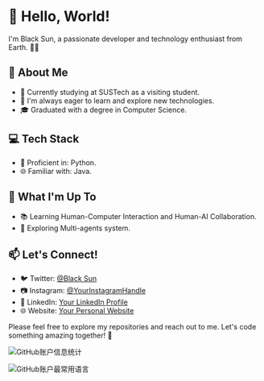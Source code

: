 # 👋 Hello, World!

I'm Black Sun, a passionate developer and technology enthusiast from Earth. 👨‍💻

## 🚀 About Me

- 💼 Currently studying at SUSTech as a visiting student.
- 🌱 I'm always eager to learn and explore new technologies.
- 🎓 Graduated with a degree in Computer Science.

## 💻 Tech Stack

- 🚀 Proficient in: Python.
- 🌐 Familiar with: Java.

## 🌟 What I'm Up To

- 📚 Learning Human-Computer Interaction and Human-AI Collaboration.
- 🤔 Exploring Multi-agents system.

## 📫 Let's Connect!

- 🐦 Twitter: [@Black Sun](https://twitter.com/chengdong_23101)
- 📷 Instagram: [@YourInstagramHandle](https://www.instagram.com/YourInstagramHandle/)
- 💼 LinkedIn: [Your LinkedIn Profile](https://www.linkedin.com/in/yourlinkedinprofile/)
- 🌐 Website: [Your Personal Website](https://www.yourwebsite.com)

Please feel free to explore my repositories and reach out to me. Let's code something amazing together! 🚀


![GitHub账户信息统计](https://github-stats.ubrong.com/api?username=BlackThompson&show_icons=true&theme=tokyonight) 

![GitHub账户最常用语言](https://github-stats.ubrong.com/api/top-langs/?username=BlackThompson&layout=compact&theme=tokyonight) 

<!--
**BlackThompson/BlackThompson** is a ✨ _special_ ✨ repository because its `README.md` (this file) appears on your GitHub profile.

Here are some ideas to get you started:

- 🔭 I’m currently working on ...
- 🌱 I’m currently learning ...
- 👯 I’m looking to collaborate on ...
- 🤔 I’m looking for help with ...
- 💬 Ask me about ...
- 📫 How to reach me: ...
- 😄 Pronouns: ...
- ⚡ Fun fact: ...
-->
